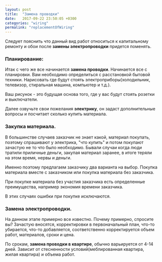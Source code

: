 ```yaml
---
layout: post
title:  "Замена проводки"
date:   2017-09-22 23:50:05 +0300
categories: "wiring"
permalink: "replacementOfWiring"
---
```

<p>Следует пояснить что данный вид работ относиться к капитальному ремонту и обои после <strong>замены электропроводки</strong> придется поменять.</p>

<h3>Планирование:</h3>	
<p>Итак с чего же все начинается <strong>замена проводки</strong>. Начинается все с планировки. Вам необходимо определиться с расстановкой бытовой техники. Нарисовать где будут стоять электроприборы(холодильник, телевизор, стиральная машина, компьютер и т.д.).</p> 
<p>Ваш рисунок - это будущая основа того, где у вас будут стоять розетки и выключатели.</p>
<p>Далее озвучьте свои пожелания <strong>электрику</strong>, он задаст дополнительные вопросы и посчитает сколько купить материала.</p>
<h3>Закупка материала.</h3>
<p>В большинстве случаев заказчик не знает какой, материал покупать, поэтому спрашивают у электрика, "что купить" и потом покупают зачастую не то что было необходимо. Бывали случаи когда люди тратили приличные деньги, закупая материал заранее, в итоге теряли на этом время, нервы и деньги. 
<p>Именно поэтому предлагаем заказчику два варианта на выбор. Покупка материала вместе с заказчиком или покупка материала без заказчика.</p>
<p> При покупке материала без участия заказчика есть определенные преимущества, например экономия времени заказчика.</p> 
<p>В этих случаях ошибки при покупке исключаются. </p>
<h3>Замена электропроводки.</h3>
<p>На данном этапе примерно все известно. Почему примерно, спросите вы? Зачастую вносятся, корректировки в первоначальный план, что-то убирается, что-то добавляется, соответственно корректируется объем работ, материалов, сроки и цена. <p>
<p>По срокам, <strong>замена проводки в квартире</strong>, обычно варьируется от 4-14 дней. Зависит от стесненности условий(меблированная квартира, жилая квартира) и объема работ.</p>
